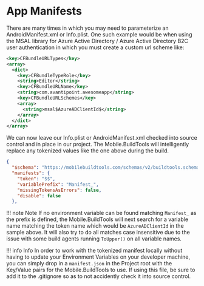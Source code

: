 # App Manifests

There are many times in which you may need to parameterize an AndroidManifest.xml or Info.plist. One such example would be when using the MSAL library for Azure Active Directory / Azure Active Directory B2C user authentication in which you must create a custom url scheme like:

```xml
<key>CFBundleURLTypes</key>
<array>
  <dict>
    <key>CFBundleTypeRole</key>
    <string>Editor</string>
    <key>CFBundleURLName</key>
    <string>com.avantipoint.awesomeapp</string>
    <key>CFBundleURLSchemes</key>
    <array>
      <string>msal$AzureADClientId$</string>
    </array>
  </dict>
</array>
```

We can now leave our Info.plist or AndroidManifest.xml checked into source control and in place in our project. The Mobile.BuildTools will intelligently replace any tokenized values like the one above during the build.

```json
{
  "$schema": "https://mobilebuildtools.com/schemas/v2/buildtools.schema.json",
  "manifests": {
    "token": "$$",
    "variablePrefix": "Manifest_",
    "missingTokensAsErrors": false,
    "disable": false
  },
```

!!! note Note
    If no environment variable can be found matching `Manifest_` as the prefix is defined, the Mobile.BuildTools will next search for a variable name matching the token name which would be `AzureADClientId` in the sample above. It will also try to do all matches case insensitive due to the issue with some build agents running `ToUpper()` on all variable names.

!!! info Info
    In order to work with the tokenized manifest locally without having to update your Environment Variables on your developer machine, you can simply drop in a `manifest.json` in the Project root with the Key/Value pairs for the Mobile.BuildTools to use. If using this file, be sure to add it to the .gitignore so as to not accidently check it into source control.